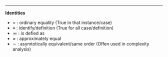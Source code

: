 ----

**Identities**

- = : ordinary equality (True in that instance/case)
- $\equiv$ : identify/definition (True for all case/definition)
- $\coloneqq$ : is defied as
- $\approx$ : approximately equal
- $\sim$ : asymtotically equivalent/same order (Offen used in complexity analysis)